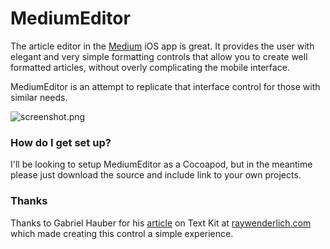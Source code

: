 # MediumEditor #

The article editor in the [Medium](http://medium.com) iOS app is great. It provides the user with elegant and very simple formatting controls that allow you to create well formatted articles, without overly complicating the mobile interface.

MediumEditor is an attempt to replicate that interface control for those with similar needs.

![screenshot.png](https://bitbucket.org/repo/jrdda7/images/1443621013-screenshot.png)

### How do I get set up? ###

I'll be looking to setup MediumEditor as a Cocoapod, but in the meantime please just download the source and include link to your own projects.

### Thanks ###

Thanks to Gabriel Hauber for his [article](http://www.raywenderlich.com/77092/text-kit-tutorial-swift) on Text Kit at [raywenderlich.com](http://www.raywenderlich.com/) which made creating this control a simple experience.